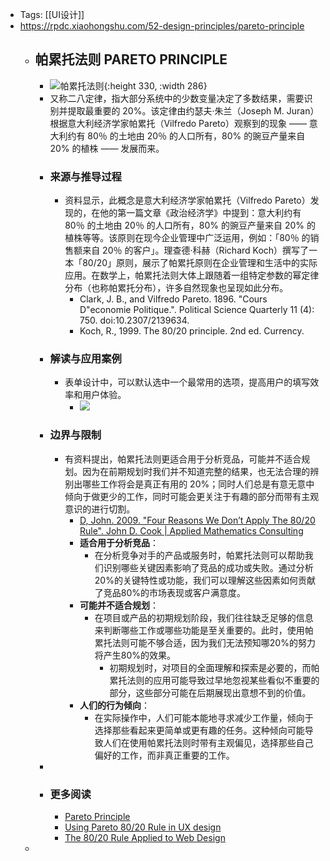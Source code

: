 - Tags: [[UI设计]]
- https://rpdc.xiaohongshu.com/52-design-principles/pareto-principle
	- ## **帕累托法则 PARETO PRINCIPLE**
		- ![帕累托法则](https://picasso-static.xiaohongshu.com/fe-platform/141e702d23eabd45ff96fdcf7be273eae80d54db.gif){:height 330, :width 286}
		- 又称二八定律，指大部分系统中的少数变量决定了多数结果，需要识别并提取最重要的 20%。该定律由约瑟夫·朱兰（Joseph M. Juran）根据意大利经济学家帕累托（Vilfredo Pareto）观察到的现象 —— 意大利约有 80％ 的土地由 20％ 的人口所有，80% 的豌豆产量来自 20% 的植株 —— 发展而来。
		- ### 来源与推导过程
			- 资料显示，此概念是意大利经济学家帕累托（Vilfredo Pareto）发现的，在他的第一篇文章《政治经济学》中提到：意大利约有 80％ 的土地由 20％ 的人口所有，80% 的豌豆产量来自 20% 的植株等等。该原则在现今企业管理中广泛运用，例如：「80％ 的销售额来自 20％ 的客户」。理查德·科赫（Richard Koch）撰写了一本「80/20」原则，展示了帕累托原则在企业管理和生活中的实际应用。在数学上，帕累托法则大体上跟随着一组特定参数的幂定律分布（也称帕累托分布），许多自然现象也呈现如此分布。
				- Clark, J. B., and Vilfredo Pareto. 1896. "Cours D"economie Politique.". Political Science Quarterly 11 (4): 750. doi:10.2307/2139634.
				- Koch, R., 1999. The 80/20 principle. 2nd ed. Currency.
		- ### 解读与应用案例
			- 表单设计中，可以默认选中一个最常用的选项，提高用户的填写效率和用户体验。
				- ![](https://picasso-static.xiaohongshu.com/fe-platform/2f0eb674f38eafe5498a1bb0a10897fd7a64a2db.png)
		- ### 边界与限制
			- 有资料提出，帕累托法则更适合用于分析竞品，可能并不适合规划。因为在前期规划时我们并不知道完整的结果，也无法合理的辨别出哪些工作将会是真正有用的 20%；同时人们总是有意无意中倾向于做更少的工作，同时可能会更关注于有趣的部分而带有主观意识的进行切割。
				- [D, John. 2009. "Four Reasons We Don’t Apply The 80/20 Rule". John D. Cook | Applied Mathematics Consulting](https://www.johndcook.com/blog/2009/02/03/obstacles-to-applying-pareto-rule/)
				- **适合用于分析竞品**：
					- 在分析竞争对手的产品或服务时，帕累托法则可以帮助我们识别哪些关键因素影响了竞品的成功或失败。通过分析20%的关键特性或功能，我们可以理解这些因素如何贡献了竞品80%的市场表现或客户满意度。
				- **可能并不适合规划**：
					- 在项目或产品的初期规划阶段，我们往往缺乏足够的信息来判断哪些工作或哪些功能是至关重要的。此时，使用帕累托法则可能不够合适，因为我们无法预知哪20%的努力将产生80%的效果。
						- 初期规划时，对项目的全面理解和探索是必要的，而帕累托法则的应用可能导致过早地忽视某些看似不重要的部分，这些部分可能在后期展现出意想不到的价值。
				- **人们的行为倾向**：
					- 在实际操作中，人们可能本能地寻求减少工作量，倾向于选择那些看起来更简单或更有趣的任务。这种倾向可能导致人们在使用帕累托法则时带有主观偏见，选择那些自己偏好的工作，而非真正重要的工作。
		-
		- ### 更多阅读
			- [Pareto Principle](https://lawsofux.com/pareto-principle/)
			- [Using Pareto 80/20 Rule in UX design](https://ux360.design/80-20-rule-design/)
			- [The 80/20 Rule Applied to Web Design](https://www.webdesignerdepot.com/2011/02/the-8020-rule-applied-to-web-design/)
	-